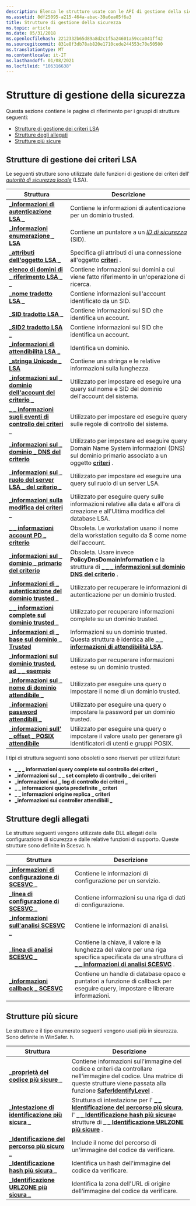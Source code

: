 ```yaml
---
description: Elenca le strutture usate con le API di gestione della sicurezza.
ms.assetid: 8df25095-a215-464a-abac-39a6ea05f6a3
title: Strutture di gestione della sicurezza
ms.topic: article
ms.date: 05/31/2018
ms.openlocfilehash: 2212332b65d89a8d2c1f5a24601a59cca041ff42
ms.sourcegitcommit: 831e8f3db78ab820e1710cede244553c70e50500
ms.translationtype: MT
ms.contentlocale: it-IT
ms.lasthandoff: 01/08/2021
ms.locfileid: "106316638"
---
```

# <a name="security-management-structures"></a>Strutture di gestione della sicurezza

Questa sezione contiene le pagine di riferimento per i gruppi di strutture seguenti:

-   [Strutture di gestione dei criteri LSA](#lsa-policy-management-structures)
-   [Strutture degli allegati](#attachment-structures)
-   [Strutture più sicure](#safer-structures)

## <a name="lsa-policy-management-structures"></a>Strutture di gestione dei criteri LSA

Le seguenti strutture sono utilizzate dalle funzioni di gestione dei criteri dell' [*autorità di sicurezza locale*](/windows/desktop/SecGloss/l-gly) (LSA).



| Struttura                                                                       | Descrizione                                                                                                                                   |
|---------------------------------------------------------------------------------|-----------------------------------------------------------------------------------------------------------------------------------------------|
| [**\_informazioni di autenticazione LSA \_**](/windows/desktop/api/Ntsecapi/ns-ntsecapi-lsa_auth_information)                          | Contiene le informazioni di autenticazione per un dominio trusted.                                                                                     |
| [**\_informazioni enumerazione \_ LSA**](/windows/desktop/api/Ntsecapi/ns-ntsecapi-lsa_enumeration_information)            | Contiene un puntatore a un [*ID di sicurezza*](/windows/desktop/SecGloss/s-gly) (SID).    |
| [**\_attributi dell'oggetto LSA \_**](/windows/desktop/api/LsaLookup/ns-lsalookup-lsa_object_attributes)                        | Specifica gli attributi di una connessione all'oggetto [**criteri**](policy-object.md) .                                                       |
| [**elenco di domini di \_ riferimento LSA \_ \_**](/windows/win32/api/lsalookup/ns-lsalookup-lsa_referenced_domain_list)             | Contiene informazioni sui domini a cui viene fatto riferimento in un'operazione di ricerca.                                                                      |
| [**\_nome tradotto LSA \_**](/windows/desktop/api/LsaLookup/ns-lsalookup-lsa_translated_name)                            | Contiene informazioni sull'account identificato da un SID.                                                                                   |
| [**\_SID tradotto LSA \_**](/windows/desktop/api/Ntsecapi/ns-ntsecapi-lsa_translated_sid)                              | Contiene informazioni sul SID che identifica un account.                                                                                |
| [**\_SID2 tradotto LSA \_**](/windows/desktop/api/LsaLookup/ns-lsalookup-lsa_translated_sid2)                            | Contiene informazioni sul SID che identifica un account.                                                                                |
| [**\_informazioni di attendibilità LSA \_**](/windows/desktop/api/lsalookup/ns-lsalookup-lsa_trust_information)                        | Identifica un dominio.                                                                                                                          |
| [**\_stringa Unicode \_ LSA**](/windows/desktop/api/lsalookup/ns-lsalookup-lsa_unicode_string)                              | Contiene una stringa e le relative informazioni sulla lunghezza.                                                                                                 |
| [**\_informazioni sul \_ dominio dell'account del criterio \_**](/windows/desktop/api/LsaLookup/ns-lsalookup-policy_account_domain_info)             | Utilizzato per impostare ed eseguire una query sul nome e SID del dominio dell'account del sistema.                                                                        |
| [**\_ \_ informazioni sugli eventi di controllo dei criteri \_**](/windows/desktop/api/Ntsecapi/ns-ntsecapi-policy_audit_events_info)                 | Utilizzato per impostare ed eseguire query sulle regole di controllo del sistema.                                                                                            |
| [**\_informazioni sul \_ dominio \_ DNS del criterio**](/windows/desktop/api/LsaLookup/ns-lsalookup-policy_dns_domain_info)                     | Utilizzato per impostare ed eseguire query Domain Name System informazioni (DNS) sul dominio primario associato a un oggetto [**criteri**](policy-object.md) . |
| [**\_informazioni sul \_ ruolo del server LSA \_ del criterio \_**](/windows/desktop/api/Ntsecapi/ns-ntsecapi-policy_lsa_server_role_info)          | Utilizzato per impostare ed eseguire una query sul ruolo di un server LSA.                                                                                              |
| [**\_informazioni sulla modifica dei criteri \_**](/windows/desktop/api/Ntsecapi/ns-ntsecapi-policy_modification_info)                  | Utilizzato per eseguire query sulle informazioni relative alla data e all'ora di creazione e all'Ultima modifica del database LSA.                                                  |
| [**\_ \_ informazioni account PD \_ criterio**](policy-pd-account-info.md)                     | Obsoleta. Le workstation usano il nome della workstation seguito da $ come nome dell'account.                                                          |
| [**\_informazioni sul \_ dominio \_ primario del criterio**](/windows/desktop/api/Ntsecapi/ns-ntsecapi-policy_primary_domain_info)             | Obsoleta. Usare invece **PolicyDnsDomainInformation** e la struttura di [**\_ \_ \_ informazioni sul dominio DNS del criterio**](/windows/desktop/api/LsaLookup/ns-lsalookup-policy_dns_domain_info) .           |
| [**\_informazioni di \_ autenticazione del dominio trusted \_**](/windows/desktop/api/Ntsecapi/ns-ntsecapi-trusted_domain_auth_information)   | Utilizzato per recuperare le informazioni di autenticazione per un dominio trusted.                                                                             |
| [**\_ \_ informazioni complete sul dominio trusted \_**](/windows/desktop/api/Ntsecapi/ns-ntsecapi-trusted_domain_full_information)   | Utilizzato per recuperare informazioni complete su un dominio trusted.                                                                                 |
| [**\_informazioni di \_ base sul dominio \_ Trusted**](/previous-versions/windows/desktop/legacy/ms722475(v=vs.85)) | Informazioni su un dominio trusted. Questa struttura è identica alle [**\_ \_ informazioni di attendibilità LSA**](/windows/desktop/api/lsalookup/ns-lsalookup-lsa_trust_information).                  |
| [**\_informazioni sul dominio trusted, ad \_ \_ esempio**](/windows/desktop/api/Ntsecapi/ns-ntsecapi-trusted_domain_information_ex)       | Utilizzato per recuperare informazioni estese su un dominio trusted.                                                                                 |
| [**\_informazioni sul \_ nome di dominio attendibile \_**](/windows/desktop/api/Ntsecapi/ns-ntsecapi-trusted_domain_name_info)                 | Utilizzato per eseguire una query o impostare il nome di un dominio trusted.                                                                                            |
| [**\_informazioni password attendibili \_**](/windows/desktop/api/Ntsecapi/ns-ntsecapi-trusted_password_info)                        | Utilizzato per eseguire una query o impostare la password per un dominio trusted.                                                                                       |
| [**\_informazioni sull' \_ offset \_ POSIX attendibile**](/windows/desktop/api/Ntsecapi/ns-ntsecapi-trusted_posix_offset_info)               | Utilizzato per eseguire una query o impostare il valore usato per generare gli identificatori di utenti e gruppi POSIX.                                                             |



 

I tipi di struttura seguenti sono obsoleti o sono riservati per utilizzi futuri:

-   **\_ \_ \_ informazioni query complete sul controllo dei criteri \_**
-   **\_informazioni sul \_ \_ set completo di controllo \_ dei criteri**
-   **\_informazioni sul \_ log di controllo dei criteri \_**
-   **\_ \_ informazioni quota predefinite \_ criteri**
-   **\_ \_ informazioni origine replica \_ criteri**
-   **\_informazioni sui controller attendibili \_**

## <a name="attachment-structures"></a>Strutture degli allegati

Le strutture seguenti vengono utilizzate dalle DLL allegati della configurazione di sicurezza e dalle relative funzioni di supporto. Queste strutture sono definite in Scesvc. h.



| Struttura                                                        | Descrizione                                                                                                                                     |
|------------------------------------------------------------------|-------------------------------------------------------------------------------------------------------------------------------------------------|
| [**\_informazioni di configurazione di SCESVC \_**](/windows/win32/api/scesvc/ns-scesvc-scesvc_configuration_info) | Contiene le informazioni di configurazione per un servizio.                                                                                               |
| [**\_linea di configurazione di SCESVC \_**](/windows/win32/api/scesvc/ns-scesvc-scesvc_configuration_line) | Contiene informazioni su una riga di dati di configurazione.                                                                                        |
| [**\_informazioni sull'analisi SCESVC \_**](/windows/win32/api/scesvc/ns-scesvc-scesvc_analysis_info)           | Contiene le informazioni di analisi.                                                                                                              |
| [**\_linea di analisi SCESVC \_**](/windows/win32/api/scesvc/ns-scesvc-scesvc_analysis_line)           | Contiene la chiave, il valore e la lunghezza del valore per una riga specifica specificata da una struttura di [**\_ \_ informazioni di analisi SCESVC**](/windows/win32/api/scesvc/ns-scesvc-scesvc_analysis_info) . |
| [**\_informazioni callback \_ SCESVC**](/windows/win32/api/scesvc/ns-scesvc-scesvc_callback_info)           | Contiene un handle di database opaco e puntatori a funzione di callback per eseguire query, impostare e liberare informazioni.                                          |



 

## <a name="safer-structures"></a>Strutture più sicure

Le strutture e il tipo enumerato seguenti vengono usati più in sicurezza. Sono definite in WinSafer. h.



| Struttura                                                                | Descrizione                                                                                                                                                                                                                                             |
|--------------------------------------------------------------------------|---------------------------------------------------------------------------------------------------------------------------------------------------------------------------------------------------------------------------------------------------------|
| [**\_proprietà del codice più sicure \_**](/windows/desktop/api/WinSafer/ns-winsafer-safer_code_properties_v2)                 | Contiene informazioni sull'immagine del codice e criteri da controllare nell'immagine del codice. Una matrice di queste strutture viene passata alla funzione [**SaferIdentifyLevel**](/windows/desktop/api/WinSafer/nf-winsafer-saferidentifylevel) .                                                                  |
| [**\_intestazione di identificazione più sicura \_**](/windows/desktop/api/WinSafer/ns-winsafer-safer_identification_header)     | Struttura di intestazione per l' [**\_ \_ Identificazione del percorso più sicura**](/windows/desktop/api/WinSafer/ns-winsafer-safer_pathname_identification), l' [**\_ \_ Identificazione hash più sicura**](/windows/desktop/api/WinSafer/ns-winsafer-safer_hash_identification)e strutture di [**\_ \_ Identificazione URLZONE più sicure**](/windows/desktop/api/WinSafer/ns-winsafer-safer_urlzone_identification) . |
| [**\_Identificazione del percorso più sicuro \_**](/windows/desktop/api/WinSafer/ns-winsafer-safer_pathname_identification) | Include il nome del percorso di un'immagine del codice da verificare.                                                                                                                                                                                                      |
| [**\_Identificazione hash più sicura \_**](/windows/desktop/api/WinSafer/ns-winsafer-safer_hash_identification)         | Identifica un hash dell'immagine del codice da verificare.                                                                                                                                                                                                      |
| [**\_Identificazione URLZONE più sicura \_**](/windows/desktop/api/WinSafer/ns-winsafer-safer_urlzone_identification)   | Identifica la zona dell'URL di origine dell'immagine del codice da verificare.                                                                                                                                                                                      |



 

 

 
